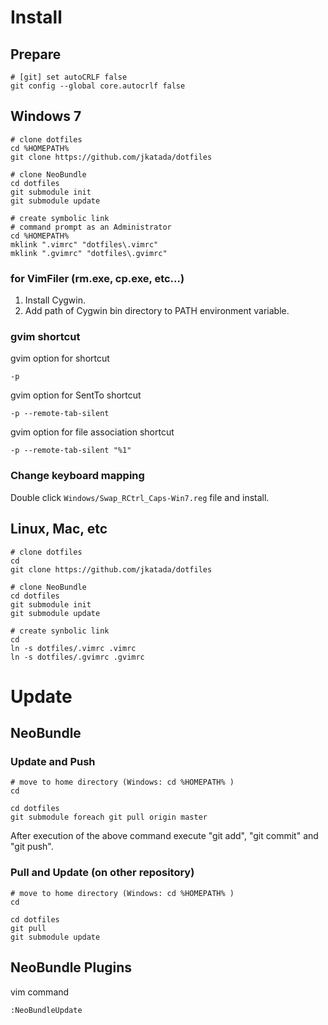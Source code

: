 Install
=======

Prepare
--------

	# [git] set autoCRLF false
	git config --global core.autocrlf false

Windows 7
----------

	# clone dotfiles
	cd %HOMEPATH%
	git clone https://github.com/jkatada/dotfiles
	
	# clone NeoBundle
	cd dotfiles
	git submodule init
	git submodule update
	
	# create symbolic link
	# command prompt as an Administrator
	cd %HOMEPATH%
	mklink ".vimrc" "dotfiles\.vimrc"
	mklink ".gvimrc" "dotfiles\.gvimrc"

### for VimFiler (rm.exe, cp.exe, etc...)
    
1. Install Cygwin.
2. Add path of Cygwin bin directory to PATH environment variable.

### gvim shortcut

gvim option for shortcut

	-p

gvim option for SentTo shortcut

	-p --remote-tab-silent
 
gvim option for file association shortcut

	-p --remote-tab-silent "%1"

### Change keyboard mapping

Double click `Windows/Swap_RCtrl_Caps-Win7.reg` file and install.


Linux, Mac, etc
---------------

	# clone dotfiles
	cd
	git clone https://github.com/jkatada/dotfiles
	
	# clone NeoBundle
	cd dotfiles
	git submodule init
	git submodule update
	
	# create synbolic link
	cd
	ln -s dotfiles/.vimrc .vimrc
	ln -s dotfiles/.gvimrc .gvimrc

Update
=======

NeoBundle
----------

### Update and Push

	# move to home directory (Windows: cd %HOMEPATH% )
	cd
	
	cd dotfiles
	git submodule foreach git pull origin master
	
After execution of the above command execute "git add", "git commit" and "git push".

### Pull and Update (on other repository)

	# move to home directory (Windows: cd %HOMEPATH% )
	cd
	
	cd dotfiles
	git pull
	git submodule update


NeoBundle Plugins
-----------------

vim command

    :NeoBundleUpdate

